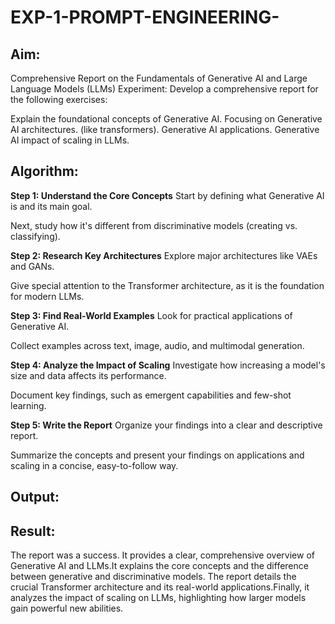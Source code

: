 # EXP-1-PROMPT-ENGINEERING-

## Aim: 
Comprehensive Report on the Fundamentals of Generative AI and Large Language Models (LLMs)
Experiment: Develop a comprehensive report for the following exercises:

Explain the foundational concepts of Generative AI.
Focusing on Generative AI architectures. (like transformers).
Generative AI applications.
Generative AI impact of scaling in LLMs.

## Algorithm:
**Step 1: Understand the Core Concepts**
Start by defining what Generative AI is and its main goal.

Next, study how it's different from discriminative models (creating vs. classifying).

**Step 2: Research Key Architectures**
Explore major architectures like VAEs and GANs.

Give special attention to the Transformer architecture, as it is the foundation for modern LLMs.

**Step 3: Find Real-World Examples**
Look for practical applications of Generative AI.

Collect examples across text, image, audio, and multimodal generation.

**Step 4: Analyze the Impact of Scaling**
Investigate how increasing a model's size and data affects its performance.

Document key findings, such as emergent capabilities and few-shot learning.

**Step 5: Write the Report**
Organize your findings into a clear and descriptive report.

Summarize the concepts and present your findings on applications and scaling in a concise, easy-to-follow way.

## Output:



## Result:
The report was a success. It provides a clear, comprehensive overview of Generative AI and LLMs.It explains the core concepts and the difference between generative and discriminative models. The report details the crucial Transformer architecture and its real-world applications.Finally, it analyzes the impact of scaling on LLMs, highlighting how larger models gain powerful new abilities.

